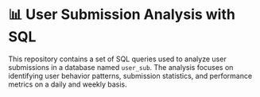 # 📊 User Submission Analysis with SQL

This repository contains a set of SQL queries used to analyze user submissions in a database named `user_sub`. The analysis focuses on identifying user behavior patterns, submission statistics, and performance metrics on a daily and weekly basis.

